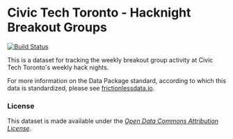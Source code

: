 # Civic Tech Toronto - Hacknight Breakout Groups
[![Build Status](https://travis-ci.org/CivicTechTO/dataset-civictechto-breakout-groups.svg)](https://travis-ci.org/CivicTechTO/dataset-civictechto-breakout-groups)

This is a dataset for tracking the weekly breakout group activity at
Civic Tech Toronto's weekly hack nights.

For more information on the Data Package standard, according to which
this data is standardized, please see
[frictionlessdata.io](http://frictionlessdata.io/).

### License

This dataset is made available under the [_Open Data Commons
Attribution License_](http://opendatacommons.org/licenses/by/1.0).
